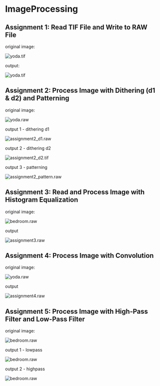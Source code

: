 # ImageProcessing

## Assignment 1: Read TIF File and Write to RAW File

original image:

![yoda.tif](https://github.com/zhangen69/ImageProcessing/blob/master/images/yoda_original.tif.png)

output:

![yoda.tif](https://github.com/zhangen69/ImageProcessing/blob/master/images/assignment.raw.png)

## Assignment 2: Process Image with Dithering (d1 & d2) and Patterning

original image:

![yoda.raw](https://github.com/zhangen69/ImageProcessing/blob/master/images/yoda_original.raw.png)

output 1 - dithering d1

![assignment2_d1.raw](https://github.com/zhangen69/ImageProcessing/blob/master/images/assignment2_d1.raw.png)

output 2 - dithering d2

![assignment2_d2.tif](https://github.com/zhangen69/ImageProcessing/blob/master/images/assignment2_d2.raw.png)

output 3 - patterning

![assignment2_pattern.raw](https://github.com/zhangen69/ImageProcessing/blob/master/images/assignment2_pattern.raw.png)

## Assignment 3: Read and Process Image with Histogram Equalization

original image:

![bedroom.raw](https://github.com/zhangen69/ImageProcessing/blob/master/images/bedroom_original.png)

output

![assignment3.raw](https://github.com/zhangen69/ImageProcessing/blob/master/images/assignment3.png)

## Assignment 4: Process Image with Convolution

original image:

![yoda.raw](https://github.com/zhangen69/ImageProcessing/blob/master/images/yoda_original.raw.png)

output

![assignment4.raw](https://github.com/zhangen69/ImageProcessing/blob/master/images/assignment4.png)

## Assignment 5: Process Image with High-Pass Filter and Low-Pass Filter

original image:

![bedroom.raw](https://github.com/zhangen69/ImageProcessing/blob/master/images/bedroom_original.png)

output 1 - lowpass

![bedroom.raw](https://github.com/zhangen69/ImageProcessing/blob/master/images/assignment5_lowpass.png)

output 2 - highpass

![bedroom.raw](https://github.com/zhangen69/ImageProcessing/blob/master/images/assignment5_highpass.png)

